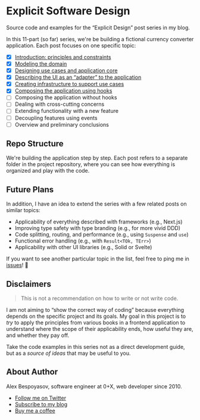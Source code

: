 # Explicit Software Design

Source code and examples for the “Explicit Design” post series in my blog.

In this 11-part (so far) series, we're be building a fictional currency converter application. Each post focuses on one specific topic:

- [x] [Introduction: principles and constraints](https://bespoyasov.me/blog/explicit-design-series/)
- [x] [Modeling the domain](https://bespoyasov.me/blog/explicit-design-1/)
- [x] [Designing use cases and application core](https://bespoyasov.me/blog/explicit-design-2/)
- [x] [Describing the UI as an “adapter” to the application](https://bespoyasov.me/blog/explicit-design-3/)
- [x] [Creating infrastructure to support use cases](https://bespoyasov.me/blog/explicit-design-4/)
- [x] [Composing the application using hooks](https://bespoyasov.me/blog/explicit-design-5/)
- [ ] Composing the application without hooks
- [ ] Dealing with cross-cutting concerns
- [ ] Extending functionality with a new feature
- [ ] Decoupling features using events
- [ ] Overview and preliminary conclusions

## Repo Structure

We're building the application step by step. Each post refers to a separate folder in the project repository, where you can see how everything is organized and play with the code.

## Future Plans

In addition, I have an idea to extend the series with a few related posts on similar topics:

- Applicability of everything described with frameworks (e.g., Next.js)
- Improving type safety with type branding (e.g., for more vivid DDD)
- Code splitting, routing, and performance (e.g., using `Suspense` and `use`)
- Functional error handling (e.g., with `Result<TOk, TErr>`)
- Applicability with other UI libraries (e.g., Solid or Svelte)

If you want to see another particular topic in the list, feel free to ping me in [issues](https://github.com/bespoyasov/explicit-design/issues)! 👋

## Disclaimers

> This is not a recommendation on how to write or not write code.

I am not aiming to “show the correct way of coding” because everything depends on the specific project and its goals. My goal in this project is to _try_ to apply the principles from various books in a frontend application to understand where the scope of their applicability ends, how useful they are, and whether they pay off.

Take the code examples in this series not as a direct development guide, but as a _source of ideas_ that may be useful to you.

## About Author

Alex Bespoyasov, software engineer at 0+X, web developer since 2010.

- [Follow me on Twitter](https://twitter.com/bespoyasov_)
- [Subscribe to my blog](https://bespoyasov.me/blog/)
- [Buy me a coffee](https://buymeacoffee.com/bespoyasov)
